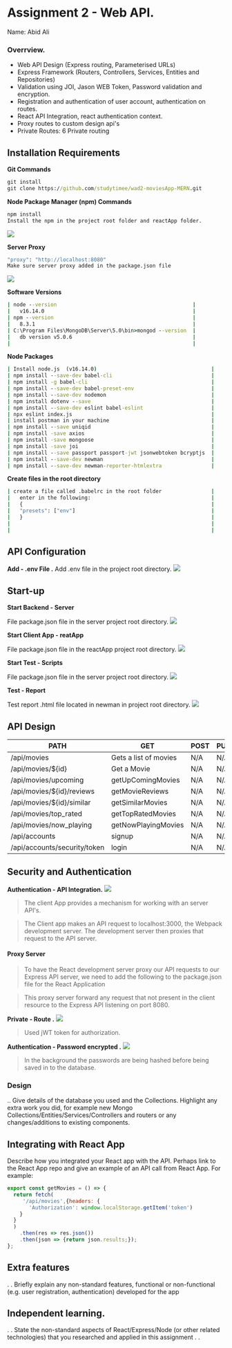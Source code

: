 # Assignment 2 - Web API.

Name: Abid Ali

### Overrview.

+ Web API Design (Express routing, Parameterised URLs)
+ Express Framework (Routers, Controllers, Services, Entities and Repositories)
+ Validation using JOI, Jason WEB Token, Password validation and encryption.
+ Registration and authentication of user account, authentication on routes. 
+ React API Integration, react authentication context.
+ Proxy routes to custom design api's
+ Private Routes: 6 Private routing

## Installation Requirements

__Git Commands__
```bat
git install
git clone https://github.com/studytimee/wad2-moviesApp-MERN.git
```

__Node Package Manager (npm) Commands__
```bat
npm install
Install the npm in the project root folder and reactApp folder.
```
![][npm_install]

__Server Proxy__
```bat
"proxy": "http://localhost:8080"
Make sure server proxy added in the package.json file
```
![][package_proxy]


__Software Versions__                                    
```bat
| node --version                                            |
|   v16.14.0                                                |
| npm --version                                             |
|   8.3.1                                                   |
| C:\Program Files\MongoDB\Server\5.0\bin>mongod --version  |
|   db version v5.0.6                                       |
|                                                           |
```

__Node Packages__
```bat
| Install node.js  (v16.14.0)                                     |
| npm install --save-dev babel-cli                                |
| npm install -g babel-cli                                        |
| npm install --save-dev babel-preset-env                         |
| npm install --save-dev nodemon                                  |
| npm install dotenv --save                                       |
| npm install --save-dev eslint babel-eslint                      |
| npx eslint index.js                                             |
| install postman in your machine                                 |
| npm install --save uniqid                                       |
| npm install -save axios                                         |
| npm install -save mongoose                                      |
| npm install -save joi                                           |
| npm install --save passport passport-jwt jsonwebtoken bcryptjs  |
| npm install --save-dev newman                                   |
| npm install --save-dev newman-reporter-htmlextra                |
```

__Create files in the root directory__                          
```bat
| create a file called .babelrc in the root folder                |
|   enter in the following:                                       |
|   {                                                             |
|   "presets": ["env"]                                            |
|   }                                                             |
|                                                                 |
|                                                                 |
```



## API Configuration
__Add - .env File .__
Add .env file in the project root directory.
![][dot_env]



## Start-up

__Start Backend - Server__

File package.json file in the server project root directory.
![][start_backend]


__Start Client App - reatApp__

File package.json file in the reactApp project root directory.
![][start_reactApp]

__Start Test - Scripts__

File package.json file in the server project root directory.
![][start_test]


__Test - Report__

Test report .html file located in newman in project root directory.
![][test_report]




## API Design


| PATH                          | GET                       | POST                          | PUT  | DELETE |
| ----------------------------- | ------------------------- | ----------------------------- | ---- | ------ |
| /api/movies                   | Gets a list of movies     | N/A                           | N/A  | N/A    |
| /api/movies/${id}             | Get a Movie               | N/A                           | N/A  | N/A    |
| /api/movies/upcoming          | getUpComingMovies         | N/A                           | N/A  | N/A    |
| /api/movies/${id}/reviews     | getMovieReviews           | N/A                           | N/A  | N/A    |
| /api/movies/${id}/similar     | getSimilarMovies          | N/A                           | N/A  | N/A    |
| /api/movies/top_rated         | getTopRatedMovies         | N/A                           | N/A  | N/A    |
| /api/movies/now_playing       | getNowPlayingMovies       | N/A                           | N/A  | N/A    |
| /api/accounts                 | signup                    | N/A                           | N/A  | N/A    |
| /api/accounts/security/token  | login                     | N/A                           | N/A  | N/A    |

## Security and Authentication


__Authentication - API Integration.__
![][API-integration]
>The client App provides a mechanism for working with an server API's.

>The Client app makes an API request to localhost:3000, the Webpack development server. The development server then proxies that request to the API server.

#### Proxy Server
>To have the React development server proxy our API requests to our Express API server, we need to add the following to the package.json file for the React Application

>This proxy server forward any request that not present in the client resource to the Express API listening on port 8080.

__Private - Route .__
![][private_route]
> Used jWT token for authorization.


__Authentication - Password encrypted .__
![][hashed-before-saved]
> In the background the passwords are being hashed before being saved in to the database.


### Design

.. Give details of the database you used and the Collections. Highlight any extra work you did, for example new Mongo Collections/Entities/Services/Controllers and routers or any changes/additions to existing components.


## Integrating with React App

Describe how you integrated your React app with the API. Perhaps link to the React App repo and give an example of an API call from React App. For example: 

~~~Javascript
export const getMovies = () => {
  return fetch(
     '/api/movies',{headers: {
       'Authorization': window.localStorage.getItem('token')
    }
  }
  )
    .then(res => res.json())
    .then(json => {return json.results;});
};

~~~

## Extra features

. . Briefly explain any non-standard features, functional or non-functional (e.g. user registration, authentication) developed for the app  

## Independent learning.

. . State the non-standard aspects of React/Express/Node (or other related technologies) that you researched and applied in this assignment . .  






[dot_env]: https://i.imgur.com/b5RgNyg.png
[dot_env_reactApp]: https://i.imgur.com/Ey1xmwh.png


[start_reactApp]: https://i.imgur.com/uMrQOJm.png
[start_backend]: https://i.imgur.com/Jazg7Nd.png
[start_test]: https://i.imgur.com/XSaCWY2.png
[test_report]: https://i.imgur.com/1M2Q7GT.png

[private_route]: https://i.imgur.com/ph45gt1.png

[npm_install]: https://i.imgur.com/OYZltcD.png
[package_proxy]: https://i.imgur.com/JpAhgYN.png



[API-integration]: ./images/API_Integration-5.png
[hashed-before-saved]: ./images/encrypted-password.png
[design_add_movieId_in_fav]: ./images/00_add_movieId_into_Favourite.png
